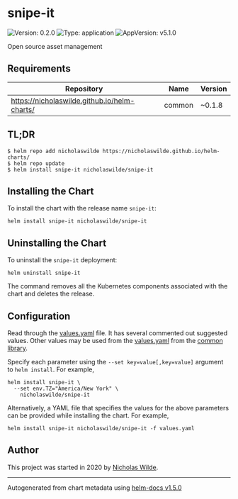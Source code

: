 # snipe-it

![Version: 0.2.0](https://img.shields.io/badge/Version-0.2.0-informational?style=flat-square) ![Type: application](https://img.shields.io/badge/Type-application-informational?style=flat-square) ![AppVersion: v5.1.0](https://img.shields.io/badge/AppVersion-v5.1.0-informational?style=flat-square)

Open source asset management

## Requirements

| Repository | Name | Version |
|------------|------|---------|
| https://nicholaswilde.github.io/helm-charts/ | common | ~0.1.8 |

## TL;DR
```console
$ helm repo add nicholaswilde https://nicholaswilde.github.io/helm-charts/
$ helm repo update
$ helm install snipe-it nicholaswilde/snipe-it
```

## Installing the Chart
To install the chart with the release name `snipe-it`:
```console
helm install snipe-it nicholaswilde/snipe-it
```

## Uninstalling the Chart
To uninstall the `snipe-it` deployment:
```console
helm uninstall snipe-it
```
The command removes all the Kubernetes components associated with the chart and deletes the release.

## Configuration

Read through the [values.yaml](./values.yaml) file. It has several commented out suggested values.
Other values may be used from the [values.yaml](../common/values.yaml) from the [common library](../common).

Specify each parameter using the `--set key=value[,key=value]` argument to `helm install`. For example,
```console
helm install snipe-it \
  --set env.TZ="America/New York" \
    nicholaswilde/snipe-it
```

Alternatively, a YAML file that specifies the values for the above parameters can be provided while installing the chart.
For example,
```console
helm install snipe-it nicholaswilde/snipe-it -f values.yaml
```

## Author
This project was started in 2020 by [Nicholas Wilde](https://github.com/nicholaswilde).

----------------------------------------------
Autogenerated from chart metadata using [helm-docs v1.5.0](https://github.com/norwoodj/helm-docs/releases/v1.5.0)
